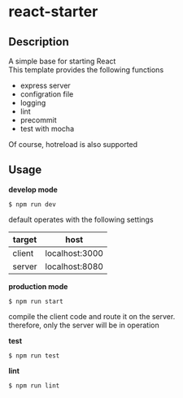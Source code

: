 # react-starter

## Description
A simple base for starting React </br>
This template provides the following functions
- express server
- configration file
- logging
- lint
- precommit
- test with mocha

Of course, hotreload is also supported

## Usage
**develop mode**
```
$ npm run dev
```

default operates with the following settings

| target | host |
|--------|------|
| client | localhost:3000 |
| server | localhost:8080 |

**production mode**
```
$ npm run start
```
compile the client code and route it on the server.</br>
therefore, only the server will be in operation

**test**
```
$ npm run test
```

**lint**
```
$ npm run lint
```
